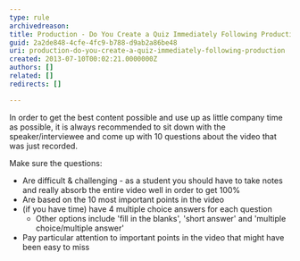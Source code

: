```yaml
---
type: rule
archivedreason: 
title: Production - Do You Create a Quiz Immediately Following Production?
guid: 2a2de848-4cfe-4fc9-b788-d9ab2a86be48
uri: production-do-you-create-a-quiz-immediately-following-production
created: 2013-07-10T00:02:21.0000000Z
authors: []
related: []
redirects: []

---
```


In order to get the best content possible and use up as little company time as possible, it is always recommended to sit down with the speaker/interviewee and come up with 10 questions about the video that was just recorded. 
<!--endintro-->

Make sure the questions:

* Are difficult & challenging - as a student you should have to take notes and really absorb the entire video well in order to get 100%
* Are based on the 10 most important points in the video
* (if you have time) have 4 multiple choice answers for each question
    * Other options include 'fill in the blanks', 'short answer' and 'multiple choice/multiple answer'
* Pay particular attention to important points in the video that might have been easy to miss
